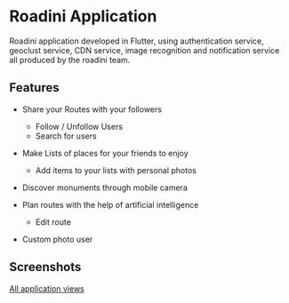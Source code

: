 # Roadini Application

Roadini application developed in Flutter, using authentication service, geoclust service, CDN service, image recognition and notification service all produced by the roadini team.

## Features
 * Share your Routes with your followers
 	* Follow / Unfollow Users
	 * Search for users
 * Make Lists of places for your friends to enjoy  
 	* Add items to your lists with personal photos
 
* Discover monuments through mobile camera
 * Plan routes with the help of artificial intelligence
	* Edit route
 * Custom photo user

## Screenshots


[All application views](https://www.youtube.com/watch?v=npnYk19KACw&feature=youtu.be&fbclid=IwAR1rIURui_20bFpbyiJyUjV0KC6G5DXC6NNN7waxf2qCfKsG6bNxrAe87mE)
